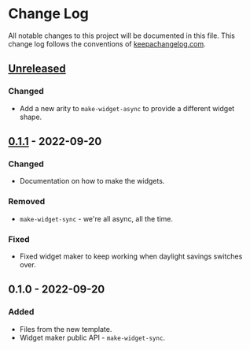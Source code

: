 # Change Log
All notable changes to this project will be documented in this file. This change log follows the conventions of [keepachangelog.com](http://keepachangelog.com/).

## [Unreleased]
### Changed
- Add a new arity to `make-widget-async` to provide a different widget shape.

## [0.1.1] - 2022-09-20
### Changed
- Documentation on how to make the widgets.

### Removed
- `make-widget-sync` - we're all async, all the time.

### Fixed
- Fixed widget maker to keep working when daylight savings switches over.

## 0.1.0 - 2022-09-20
### Added
- Files from the new template.
- Widget maker public API - `make-widget-sync`.

[Unreleased]: https://sourcehost.site/your-name/one/compare/0.1.1...HEAD
[0.1.1]: https://sourcehost.site/your-name/one/compare/0.1.0...0.1.1

